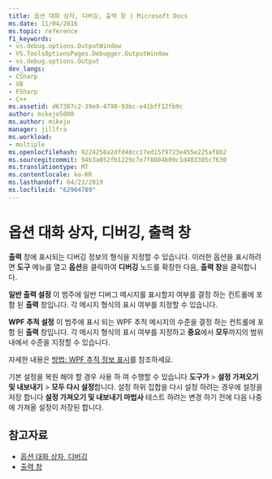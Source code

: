 ```yaml
---
title: 옵션 대화 상자, 디버깅, 출력 창 | Microsoft Docs
ms.date: 11/04/2016
ms.topic: reference
f1_keywords:
- vs.debug.options.OutputWindow
- VS.ToolsOptionsPages.Debugger.OutputWindow
- vs.debug.options.Output
dev_langs:
- CSharp
- VB
- FSharp
- C++
ms.assetid: d67387c2-39e9-4790-93bc-e41bff12fb9c
author: mikejo5000
ms.author: mikejo
manager: jillfra
ms.workload:
- multiple
ms.openlocfilehash: 9224258a2dfd48cc17ed15f9723e455e225af8b2
ms.sourcegitcommit: 94b3a052fb1229c7e7f8804b09c1d403385c7630
ms.translationtype: MT
ms.contentlocale: ko-KR
ms.lasthandoff: 04/23/2019
ms.locfileid: "62904789"
---
```

# <a name="output-window-debugging-options-dialog-box"></a>옵션 대화 상자, 디버깅, 출력 창
**출력** 창에 표시되는 디버깅 정보의 형식을 지정할 수 있습니다. 이러한 옵션을 표시하려면 **도구** 메뉴를 열고 **옵션**을 클릭하여 **디버깅** 노드를 확장한 다음, **출력 창**을 클릭합니다.

**일반 출력 설정** 이 범주에 일반 디버그 메시지를 표시할지 여부를 결정 하는 컨트롤에 포함 된 **출력** 창입니다. 각 메시지 형식의 표시 여부를 지정할 수 있습니다.

**WPF 추적 설정** 이 범주에 표시 되는 WPF 추적 메시지의 수준을 결정 하는 컨트롤에 포함 된 **출력** 창입니다. 각 메시지 형식의 표시 여부를 지정하고 **중요**에서 **모두**까지의 범위 내에서 수준을 지정할 수 있습니다.

자세한 내용은 [방법: WPF 추적 정보 표시](../debugger/how-to-display-wpf-trace-information.md)를 참조하세요.

기본 설정을 복원 해야 할 경우 사용 하 여 수행할 수 있습니다 **도구가** > **설정 가져오기 및 내보내기** > **모두 다시 설정**합니다. 설정 하위 집합을 다시 설정 하려는 경우에 설정을 저장 합니다 **설정 가져오기 및 내보내기 마법사** 테스트 하려는 변경 하기 전에 다음 나중에 가져올 설정이 저장된 합니다.

## <a name="see-also"></a>참고자료
- [옵션 대화 상자, 디버깅](../debugger/debugging-options-dialog-box.md)
- [출력 창](../ide/reference/output-window.md)